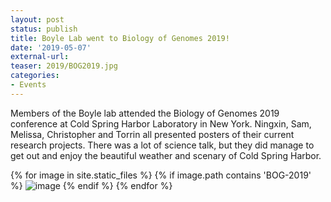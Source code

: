 ```yaml
---
layout: post
status: publish
title: Boyle Lab went to Biology of Genomes 2019!
date: '2019-05-07'
external-url:
teaser: 2019/BOG2019.jpg
categories:
- Events
---
```


Members of the Boyle lab attended the Biology of Genomes 2019 conference at Cold Spring Harbor Laboratory in New York. Ningxin, Sam, Melissa, Christopher and Torrin all presented posters of their current research projects. There was a lot of science talk, but they did manage to get out and enjoy the beautiful weather and scenary of Cold Spring Harbor.

<div>
{% for image in site.static_files %}
    {% if image.path contains 'BOG-2019' %}
        <img src="{{ site.baseurl }}{{ image.path }}" alt="image" />
    {% endif %}
{% endfor %}
</div>

